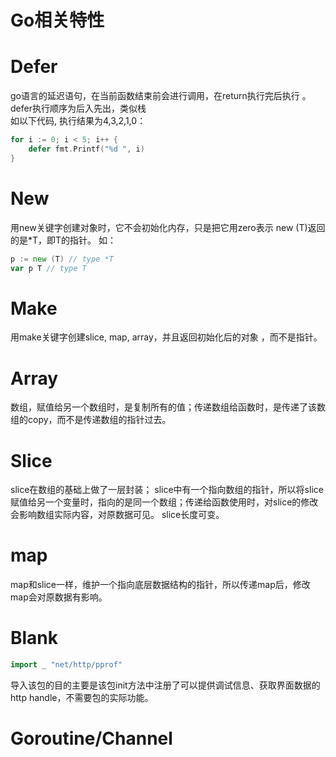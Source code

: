 # Go相关特性

# Defer
go语言的延迟语句，在当前函数结束前会进行调用，在return执行完后执行
。
defer执行顺序为后入先出，类似栈  
如以下代码, 执行结果为4,3,2,1,0：
```go
for i := 0; i < 5; i++ {
    defer fmt.Printf("%d ", i)
}
```

# New
用new关键字创建对象时，它不会初始化内存，只是把它用zero表示
new (T)返回的是*T，即T的指针。
如：
```go
p := new (T) // type *T
var p T // type T
```

# Make
用make关键字创建slice, map, array，并且返回初始化后的对象
，而不是指针。

# Array
数组，赋值给另一个数组时，是复制所有的值；传递数组给函数时，是传递了该数组的copy，而不是传递数组的指针过去。

# Slice
slice在数组的基础上做了一层封装；
slice中有一个指向数组的指针，所以将slice赋值给另一个变量时，指向的是同一个数组；传递给函数使用时，对slice的修改
会影响数组实际内容，对原数据可见。
slice长度可变。

# map
map和slice一样，维护一个指向底层数据结构的指针，所以传递map后，修改map会对原数据有影响。

# Blank
```go
import _ "net/http/pprof"
```
导入该包的目的主要是该包init方法中注册了可以提供调试信息、获取界面数据的http handle，不需要包的实际功能。

# Goroutine/Channel

